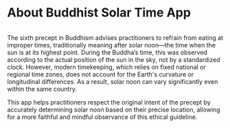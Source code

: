 <h1>About Buddhist Solar Time App</h1>

<img href="/images/main-logo.png">
<p>The sixth precept in Buddhism advises practitioners to refrain from eating at improper times, traditionally meaning after solar noon—the time when the sun is at its highest point. During the Buddha’s time, this was observed according to the actual position of the sun in the sky, not by a standardized clock. However, modern timekeeping, which relies on fixed national or regional time zones, does not account for the Earth's curvature or longitudinal differences. As a result, solar noon can vary significantly even within the same country.</p>

<p>This app helps practitioners respect the original intent of the precept by accurately determining solar noon based on their precise location, allowing for a more faithful and mindful observance of this ethical guideline.</p>

